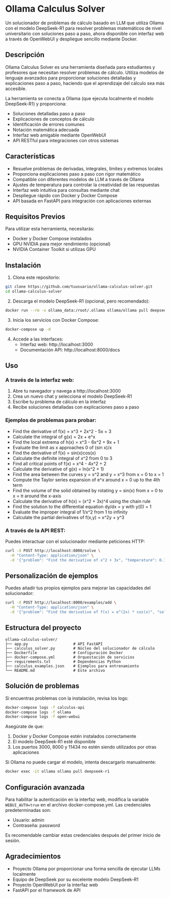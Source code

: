 # Ollama Calculus Solver

Un solucionador de problemas de cálculo basado en LLM que utiliza Ollama con el modelo DeepSeek-R1 para resolver problemas matemáticos de nivel universitario con soluciones paso a paso, ahora disponible con interfaz web a través de OpenWebUI y despliegue sencillo mediante Docker.

## Descripción

Ollama Calculus Solver es una herramienta diseñada para estudiantes y profesores que necesitan resolver problemas de cálculo. Utiliza modelos de lenguaje avanzados para proporcionar soluciones detalladas y explicaciones paso a paso, haciendo que el aprendizaje del cálculo sea más accesible.

La herramienta se conecta a Ollama (que ejecuta localmente el modelo DeepSeek-R1) y proporciona:
- Soluciones detalladas paso a paso
- Explicaciones de conceptos de cálculo
- Identificación de errores comunes
- Notación matemática adecuada
- Interfaz web amigable mediante OpenWebUI
- API RESTful para integraciones con otros sistemas

## Características

- Resuelve problemas de derivadas, integrales, límites y extremos locales
- Proporciona explicaciones paso a paso con rigor matemático
- Compatible con diferentes modelos de LLM a través de Ollama
- Ajustes de temperatura para controlar la creatividad de las respuestas
- Interfaz web intuitiva para consultas mediante chat
- Despliegue rápido con Docker y Docker Compose
- API basada en FastAPI para integración con aplicaciones externas

## Requisitos Previos

Para utilizar esta herramienta, necesitarás:

- Docker y Docker Compose instalados
- GPU NVIDIA para mejor rendimiento (opcional)
- NVIDIA Container Toolkit si utilizas GPU

## Instalación

1. Clona este repositorio:
```bash
git clone https://github.com/tuusuario/ollama-calculus-solver.git
cd ollama-calculus-solver
```

2. Descarga el modelo DeepSeek-R1 (opcional, pero recomendado):
```bash
docker run --rm -v ollama_data:/root/.ollama ollama/ollama pull deepseek-r1
```

3. Inicia los servicios con Docker Compose:
```bash
docker-compose up -d
```

4. Accede a las interfaces:
   - Interfaz web: http://localhost:3000
   - Documentación API: http://localhost:8000/docs

## Uso

### A través de la interfaz web:

1. Abre tu navegador y navega a http://localhost:3000
2. Crea un nuevo chat y selecciona el modelo DeepSeek-R1
3. Escribe tu problema de cálculo en la interfaz
4. Recibe soluciones detalladas con explicaciones paso a paso

### Ejemplos de problemas para probar:

- Find the derivative of f(x) = x^3 + 2x^2 - 5x + 3
- Calculate the integral of g(x) = 2x + e^x
- Find the local extrema of h(x) = x^3 - 6x^2 + 9x + 1
- Evaluate the limit as x approaches 0 of (sin x)/x
- Find the derivative of f(x) = sin(x)cos(x)
- Calculate the definite integral of x^2 from 0 to 3
- Find all critical points of f(x) = x^4 - 4x^2 + 2
- Calculate the derivative of g(x) = ln(x^2 + 1)
- Find the area between the curves y = x^2 and y = x^3 from x = 0 to x = 1
- Compute the Taylor series expansion of e^x around x = 0 up to the 4th term
- Find the volume of the solid obtained by rotating y = sin(x) from x = 0 to x = π around the x-axis
- Calculate the derivative of h(x) = (x^2 + 3x)^4 using the chain rule
- Find the solution to the differential equation dy/dx = y with y(0) = 1
- Evaluate the improper integral of 1/x^2 from 1 to infinity
- Calculate the partial derivatives of f(x,y) = x^2y + y^3

### A través de la API REST:

Puedes interactuar con el solucionador mediante peticiones HTTP:

```bash
curl -X POST http://localhost:8000/solve \
  -H "Content-Type: application/json" \
  -d '{"problem": "Find the derivative of x^2 + 3x", "temperature": 0.7, "model": "deepseek-r1"}'
```

## Personalización de ejemplos

Puedes añadir tus propios ejemplos para mejorar las capacidades del solucionador:

```bash
curl -X POST http://localhost:8000/examples/add \
  -H "Content-Type: application/json" \
  -d '{"problem": "Find the derivative of f(x) = e^(2x) * cos(x)", "solution": "La solución detallada paso a paso..."}'
```

## Estructura del proyecto

```
ollama-calculus-solver/
├── app.py                    # API FastAPI
├── calculus_solver.py        # Núcleo del solucionador de cálculo
├── Dockerfile                # Configuración Docker
├── docker-compose.yml        # Orquestación de servicios
├── requirements.txt          # Dependencias Python
├── calculus_examples.json    # Ejemplos para entrenamiento
└── README.md                 # Este archivo
```

## Solución de problemas

Si encuentras problemas con la instalación, revisa los logs:
```bash
docker-compose logs -f calculus-api
docker-compose logs -f ollama
docker-compose logs -f open-webui
```

Asegúrate de que:
1. Docker y Docker Compose estén instalados correctamente
2. El modelo DeepSeek-R1 esté disponible
3. Los puertos 3000, 8000 y 11434 no estén siendo utilizados por otras aplicaciones

Si Ollama no puede cargar el modelo, intenta descargarlo manualmente:
```bash
docker exec -it ollama ollama pull deepseek-r1
```

## Configuración avanzada

Para habilitar la autenticación en la interfaz web, modifica la variable `WEBUI_AUTH=true` en el archivo docker-compose.yml. Las credenciales predeterminadas son:
- Usuario: admin
- Contraseña: password

Es recomendable cambiar estas credenciales después del primer inicio de sesión.

## Agradecimientos

- Proyecto Ollama por proporcionar una forma sencilla de ejecutar LLMs localmente
- Equipo de DeepSeek por su excelente modelo DeepSeek-R1
- Proyecto OpenWebUI por la interfaz web
- FastAPI por el framework de API